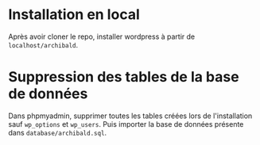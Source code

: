 # Installation en local

Après avoir cloner le repo, installer wordpress à partir de `localhost/archibald`.

# Suppression des tables de la base de données

Dans phpmyadmin, supprimer toutes les tables créées lors de l'installation sauf `wp_options` et `wp_users`.
Puis importer la base de données présente dans `database/archibald.sql`.